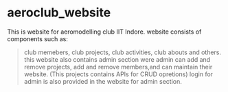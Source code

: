 # aeroclub_website

This is website for aeromodelling club IIT Indore.
website consists of components such as:
>club memebers,
>club projects,
>club activities,
>club abouts
and others.
this website also contains admin section were admin can add and remove projects, add and remove members,and can maintain their website.
(This projects contains APIs for CRUD opretions)
login for admin is also provided in the website for admin section.


